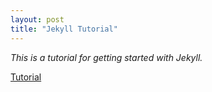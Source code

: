 ```yaml
---
layout: post
title: "Jekyll Tutorial"
---
```


*This is a tutorial for getting started with Jekyll.*

<a href="https://www.youtube.com/watch?v=iWowJBRMtpc">Tutorial</a>
